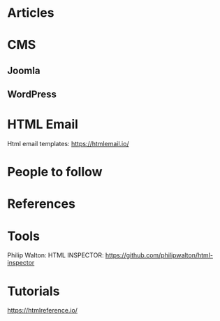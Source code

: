 # Articles
# CMS
## Joomla

## WordPress
# HTML Email
Html email templates:
https://htmlemail.io/
# People to follow
# References
# Tools
 Philip Walton: HTML INSPECTOR:  https://github.com/philipwalton/html-inspector
# Tutorials
https://htmlreference.io/